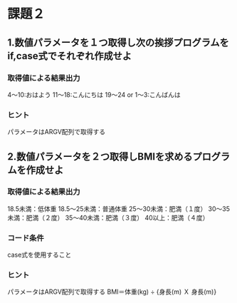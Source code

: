 # 課題２

## 1.数値パラメータを１つ取得し次の挨拶プログラムをif,case式でそれぞれ作成せよ

### 取得値による結果出力
4〜10:おはよう
11〜18:こんにちは
19〜24 or 1〜3:こんばんは

### ヒント
パラメータはARGV配列で取得する

## 2.数値パラメータを２つ取得しBMIを求めるプログラムを作成せよ

### 取得値による結果出力
18.5未満：低体重
18.5～25未満：普通体重
25～30未満：肥満（１度）
30～35未満：肥満（２度）
35～40未満：肥満（３度）
40以上：肥満（４度）

### コード条件
case式を使用すること

### ヒント
パラメータはARGV配列で取得する
BMI＝体重(kg) ÷ {身長(m) Ｘ 身長(m)}
